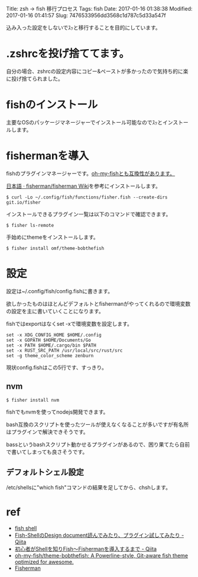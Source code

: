 Title: zsh -> fish 移行プロセス
Tags: fish
Date: 2017-01-16 01:38:38
Modified: 2017-01-16 01:41:57
Slug: 7476533956dd3568c1d787c5d33a547f

込み入った設定をしないでｽｯと移行することを目的にしています。

# .zshrcを投げ捨ててます。

自分の場合、zshrcの設定内容にコピー&ペーストが多かったので気持ち的に楽に投げ捨てられました。

# fishのインストール

主要なOSのパッケージマネージャーでインストール可能なのでｽｯとインストールします。

# fishermanを導入

fishのプラグインマネージャーです。[oh-my-fishとも互換性があります。](https://github.com/fisherman/fisherman/wiki/Oh-My-Fish-Plugins---Known-Issues "Oh My Fish Plugins Known Issues · fisherman/fisherman Wiki")

[日本語 · fisherman/fisherman Wiki](https://github.com/fisherman/fisherman/wiki/%E6%97%A5%E6%9C%AC%E8%AA%9E "日本語 · fisherman/fisherman Wiki")を参考にインストールします。

```
$ curl -Lo ~/.config/fish/functions/fisher.fish --create-dirs git.io/fisher
```

インストールできるプラグイン一覧は以下のコマンドで確認できます。

```
$ fisher ls-remote
```

手始めにthemeをインストールします。

```
$ fisher install omf/theme-bobthefish
```

# 設定

設定は~/.config/fish/config.fishに書きます。

欲しかったものはほとんどデフォルトとfishermanがやってくれるので環境変数の設定を主に書いていくことになります。

fishではexportはなくset -xで環境変数を設定します。

```
set -x XDG_CONFIG_HOME $HOME/.config
set -x GOPATH $HOME/Documents/Go
set -x PATH $HOME/.cargo/bin $PATH
set -x RUST_SRC_PATH /usr/local/src/rust/src
set -g theme_color_scheme zenburn
```

現状config.fishはこの5行です、すっきり。

## nvm

```
$ fisher install nvm
```

fishでもnvmを使ってnodejs開発できます。

bash互換のスクリプトを使ったツールが使えなくなることが多いですが有名所はプラグインで解決できそうです。

bassというbashスクリプト動かせるプラグインがあるので、困り果てたら自前で書いてしまっても良さそうです。

## デフォルトシェル設定

/etc/shellsに"which fish"コマンドの結果を足してから、chshします。

# ref

- [fish shell](https://fishshell.com/ "fish shell")
- [Fish-ShellのDesign document読んでみたり、プラグイン試してみたり - Qiita](http://qiita.com/nutsinshell/items/37d9129c52b4abe6184f "Fish-ShellのDesign document読んでみたり、プラグイン試してみたり - Qiita")
- [初心者がShellを知りFish〜Fishermanを導入するまで - Qiita](http://qiita.com/nutsinshell/items/5f111184b50f7081c92f "初心者がShellを知りFish〜Fishermanを導入するまで - Qiita")
- [oh-my-fish/theme-bobthefish: A Powerline-style, Git-aware fish theme optimized for awesome.](https://github.com/oh-my-fish/theme-bobthefish "oh-my-fish/theme-bobthefish: A Powerline-style, Git-aware fish theme optimized for awesome.")
- [Fisherman](https://github.com/fisherman "Fisherman")